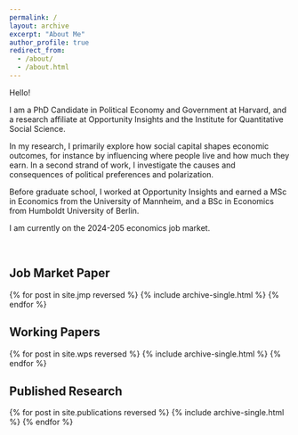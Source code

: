 ```yaml
---
permalink: /
layout: archive
excerpt: "About Me"
author_profile: true
redirect_from: 
  - /about/
  - /about.html
---
```

Hello! 

I am a PhD Candidate in Political Economy and Government at Harvard, and a research affiliate at Opportunity Insights and the Institute for Quantitative Social Science. 

In my research, I primarily explore how social capital shapes economic outcomes, for instance by influencing where people live and how much they earn. In a second strand of work, I investigate the causes and consequences of political preferences and polarization. 

Before graduate school, I worked at Opportunity Insights and earned a MSc in Economics from the University of Mannheim, and a BSc in Economics from Humboldt University of Berlin.  

I am currently on the 2024-205 economics job market.

<br>

Job Market Paper
------
{% for post in site.jmp reversed %}
  {% include archive-single.html %}
{% endfor %}

Working Papers
------
{% for post in site.wps reversed %}
  {% include archive-single.html %}
{% endfor %}

Published Research
------
{% for post in site.publications reversed %}
  {% include archive-single.html %}
{% endfor %}
<br>
